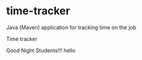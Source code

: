 # time-tracker
Java (Maven) application for tracking time on the job

Time tracker

Good Night Students!!! hello
